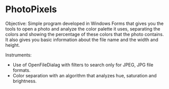 # PhotoPixels

Objective:
Simple program developed in Windows Forms that gives you the tools to open a photo and analyze the color palette it uses, separating the colors and showing the percentage of these colors that the photo contains. It also gives you basic information about the file name and the width and height.

Instruments:
- Use of OpenFileDialag with filters to search only for JPEG, JPG file formats.
- Color separation with an algorithm that analyzes hue, saturation and brightness.
